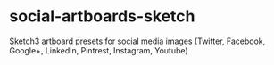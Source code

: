 # social-artboards-sketch
Sketch3 artboard presets for social media images (Twitter, Facebook, Google+, LinkedIn, Pintrest, Instagram, Youtube)
